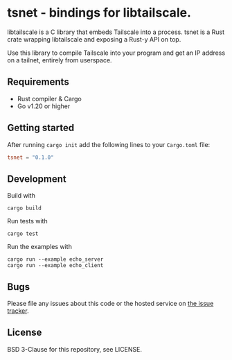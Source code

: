 # tsnet - bindings for libtailscale.

libtailscale is a C library that embeds Tailscale into a process.
tsnet is a Rust crate wrapping libtailscale and exposing a Rust-y API on top.

Use this library to compile Tailscale into your program and get
an IP address on a tailnet, entirely from userspace.

## Requirements

* Rust compiler & Cargo
* Go v1.20 or higher

## Getting started

After running `cargo init` add the following lines to your `Cargo.toml` file:

```toml
tsnet = "0.1.0"
```

## Development

Build with

```
cargo build
```

Run tests with

```
cargo test
```

Run the examples with

```
cargo run --example echo_server
cargo run --example echo_client
```

## Bugs

Please file any issues about this code or the hosted service on
[the issue tracker](https://github.com/badboy/tailscale/issues).

## License

BSD 3-Clause for this repository, see LICENSE.
